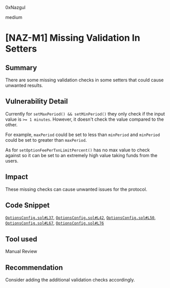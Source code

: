 0xNazgul

medium

# [NAZ-M1] Missing Validation In Setters

## Summary
There are some missing validation checks in some setters that could cause unwanted results.

## Vulnerability Detail
Currently for `setMaxPeriod() && setMinPeriod()` they only check if the input value is `>= 1 minutes`. However, it doesn't check the value compared to the other. 

For example, `maxPeriod` could be set to less than `minPeriod` and `minPeriod` could be set to greater than `maxPeriod`.

As for `setOptionFeePerTxnLimitPercent()` has no max value to check against so it can be set to an extremely high value taking funds from the users.

## Impact
These missing checks can cause unwanted issues for the protocol.

## Code Snippet
[`OptionsConfig.sol#L37`](https://github.com/sherlock-audit/2022-11-buffer/blob/main/contracts/contracts/core/OptionsConfig.sol#L37), [`OptionsConfig.sol#L42`](https://github.com/sherlock-audit/2022-11-buffer/blob/main/contracts/contracts/core/OptionsConfig.sol#L42), [`OptionsConfig.sol#L50`](https://github.com/sherlock-audit/2022-11-buffer/blob/main/contracts/contracts/core/OptionsConfig.sol#L50), [`OptionsConfig.sol#L67`](https://github.com/sherlock-audit/2022-11-buffer/blob/main/contracts/contracts/core/OptionsConfig.sol#L67), [`OptionsConfig.sol#L76`](https://github.com/sherlock-audit/2022-11-buffer/blob/main/contracts/contracts/core/OptionsConfig.sol#L76)

## Tool used
Manual Review

## Recommendation
Consider adding the additional validation checks accordingly.